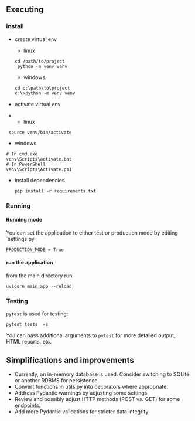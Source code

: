 ## Executing
### install
- create virtual env
  - linux
  ```
  cd /path/to/project
   python -m venv venv
   ```
  - windows
  ```
  cd c:\path\to\project
  c:\>python -m venv venv 
   ```
  
- activate virtual env
-  - linux
  ```
   source venv/bin/activate
   ```
  - windows
  ```
# In cmd.exe
venv\Scripts\activate.bat
# In PowerShell
venv\Scripts\Activate.ps1
  ```
- install dependencies 

  ```pip install -r requirements.txt```


### Running
#### Running mode
You can set the application to either test or production mode by editing `settings.py
```
PRODUCTION_MODE = True
```

#### run the application
from the main  directory run
```
uvicorn main:app --reload
```

### Testing
`pytest` is used for testing:
```
pytest tests  -s
```
You can pass additional arguments to `pytest` for more detailed output, HTML reports, etc.

## Simplifications and improvements
- Currently, an in-memory database is used. Consider switching to SQLite or another RDBMS for persistence.
- Convert functions in utils.py into decorators where appropriate.
- Address Pydantic warnings by adjusting some settings.
- Review and possibly adjust HTTP methods (POST vs. GET) for some endpoints.
- Add more Pydantic validations for stricter data integrity